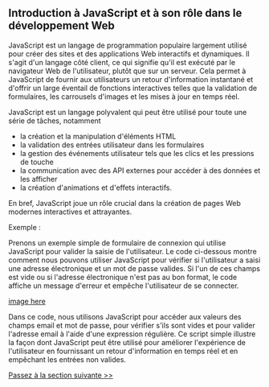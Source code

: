## Introduction à JavaScript et à son rôle dans le développement Web

JavaScript est un langage de programmation populaire largement utilisé pour créer des sites et des applications Web interactifs et dynamiques. Il s'agit d'un langage côté client, ce qui signifie qu'il est exécuté par le navigateur Web de l'utilisateur, plutôt que sur un serveur. Cela permet à JavaScript de fournir aux utilisateurs un retour d'information instantané et d'offrir un large éventail de fonctions interactives telles que la validation de formulaires, les carrousels d'images et les mises à jour en temps réel.

JavaScript est un langage polyvalent qui peut être utilisé pour toute une série de tâches, notamment

- la création et la manipulation d'éléments HTML
- la validation des entrées utilisateur dans les formulaires
- la gestion des événements utilisateur tels que les clics et les pressions de touche
- la communication avec des API externes pour accéder à des données et les afficher
- la création d'animations et d'effets interactifs.

En bref, JavaScript joue un rôle crucial dans la création de pages Web modernes interactives et attrayantes.

Exemple :

Prenons un exemple simple de formulaire de connexion qui utilise JavaScript pour valider la saisie de l'utilisateur. Le code ci-dessous montre comment nous pouvons utiliser JavaScript pour vérifier si l'utilisateur a saisi une adresse électronique et un mot de passe valides. Si l'un de ces champs est vide ou si l'adresse électronique n'est pas au bon format, le code affiche un message d'erreur et empêche l'utilisateur de se connecter.

[image here](...)

Dans ce code, nous utilisons JavaScript pour accéder aux valeurs des champs email et mot de passe, pour vérifier s'ils sont vides et pour valider l'adresse email à l'aide d'une expression régulière. Ce script simple illustre la façon dont JavaScript peut être utilisé pour améliorer l'expérience de l'utilisateur en fournissant un retour d'information en temps réel et en empêchant les entrées non valides.

[Passez à la section suivante >>]()